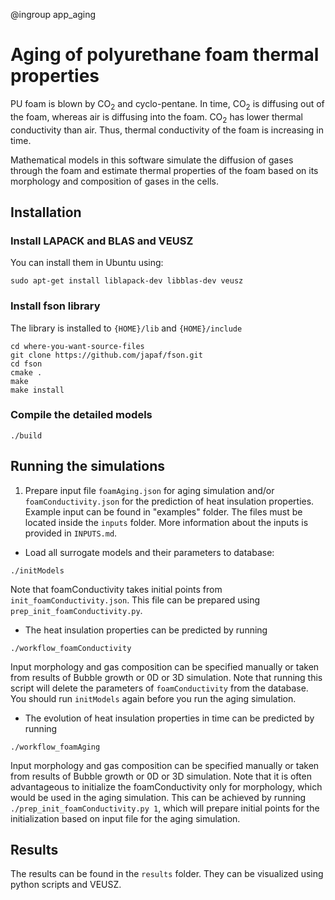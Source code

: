 @ingroup app_aging

# Aging of polyurethane foam thermal properties
PU foam is blown by CO<sub>2</sub> and cyclo-pentane. In time, CO<sub>2</sub> is diffusing out of the foam, whereas air is diffusing into the foam. CO<sub>2</sub> has lower thermal conductivity than air. Thus, thermal conductivity of the foam is increasing in time.

Mathematical models in this software simulate the diffusion of gases through the foam and estimate thermal properties of the foam based on its morphology and composition of gases in the cells.

## Installation
### Install LAPACK and BLAS and VEUSZ
You can install them in Ubuntu using:
```
sudo apt-get install liblapack-dev libblas-dev veusz
```
### Install fson library
The library is installed to `{HOME}/lib` and `{HOME}/include`
```
cd where-you-want-source-files
git clone https://github.com/japaf/fson.git
cd fson
cmake .
make
make install
```
### Compile the detailed models
```
./build
```

## Running the simulations
1. Prepare input file `foamAging.json` for aging simulation and/or `foamConductivity.json` for the prediction of heat insulation properties. Example input can be found in "examples" folder. The files must be located inside the `inputs` folder. More information about the inputs is provided in `INPUTS.md`.

- Load all surrogate models and their parameters to database:
```
./initModels
```
Note that foamConductivity takes initial points from `init_foamConductivity.json`. This file can be prepared using `prep_init_foamConductivity.py`.
- The heat insulation properties can be predicted by running
```
./workflow_foamConductivity
```
Input morphology and gas composition can be specified manually or taken from results of Bubble growth or 0D or 3D simulation. Note that running this script will delete the parameters of `foamConductivity` from the database. You should run `initModels` again before you run the aging simulation.
- The evolution of heat insulation properties in time can be predicted by running
```
./workflow_foamAging
```
Input morphology and gas composition can be specified manually or taken from results of Bubble growth or 0D or 3D simulation. Note that it is often advantageous to initialize the foamConductivity only for morphology, which would be used in the aging simulation. This can be achieved by running `./prep_init_foamConductivity.py 1`, which will prepare initial points for the initialization based on input file for the aging simulation.

## Results
The results can be found in the `results` folder. They can be visualized using python scripts and VEUSZ.
